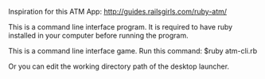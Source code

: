 Inspiration for this ATM App: http://guides.railsgirls.com/ruby-atm/

This is a command line interface program. 
It is required to have ruby installed in your computer before running the program.

This is a command line interface game. 
Run this command:
 $ruby atm-cli.rb

Or you can edit the working directory path of the desktop launcher.
